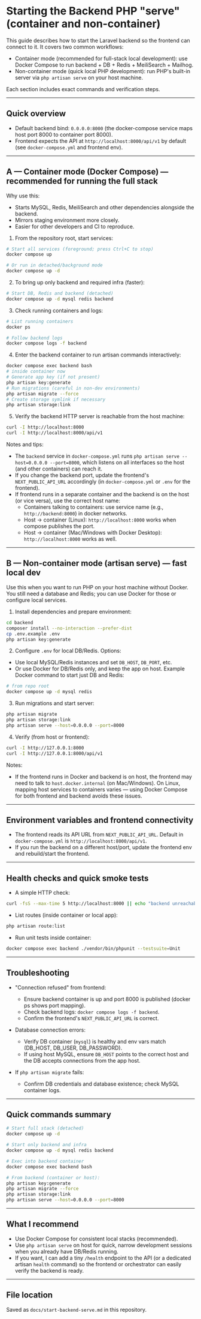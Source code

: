 # Starting the Backend PHP "serve" (container and non-container)

This guide describes how to start the Laravel backend so the frontend can connect to it. It covers two common workflows:

- Container mode (recommended for full-stack local development): use Docker Compose to run backend + DB + Redis + MeiliSearch + Mailhog.
- Non-container mode (quick local PHP development): run PHP's built-in server via `php artisan serve` on your host machine.

Each section includes exact commands and verification steps.

---

## Quick overview

- Default backend bind: `0.0.0.0:8000` (the docker-compose service maps host port 8000 to container port 8000).
- Frontend expects the API at `http://localhost:8000/api/v1` by default (see `docker-compose.yml` and frontend env).

---

## A — Container mode (Docker Compose) — recommended for running the full stack

Why use this:
- Starts MySQL, Redis, MeiliSearch and other dependencies alongside the backend.
- Mirrors staging environment more closely.
- Easier for other developers and CI to reproduce.

1) From the repository root, start services:

```bash
# Start all services (foreground; press Ctrl+C to stop)
docker compose up

# Or run in detached/background mode
docker compose up -d
```

2) To bring up only backend and required infra (faster):

```bash
# Start DB, Redis and backend (detached)
docker compose up -d mysql redis backend
```

3) Check running containers and logs:

```bash
# List running containers
docker ps

# Follow backend logs
docker compose logs -f backend
```

4) Enter the backend container to run artisan commands interactively:

```bash
docker compose exec backend bash
# inside container now
# Generate app key (if not present)
php artisan key:generate
# Run migrations (careful in non-dev environments)
php artisan migrate --force
# Create storage symlink if necessary
php artisan storage:link
```

5) Verify the backend HTTP server is reachable from the host machine:

```bash
curl -I http://localhost:8000
curl -I http://localhost:8000/api/v1
```

Notes and tips:
- The `backend` service in `docker-compose.yml` runs `php artisan serve --host=0.0.0.0 --port=8000`, which listens on all interfaces so the host (and other containers) can reach it.
- If you change the backend port, update the frontend's `NEXT_PUBLIC_API_URL` accordingly (in `docker-compose.yml` or `.env` for the frontend).
- If frontend runs in a separate container and the backend is on the host (or vice versa), use the correct host name:
  - Containers talking to containers: use service name (e.g., `http://backend:8000`) in docker networks.
  - Host -> container (Linux): `http://localhost:8000` works when compose publishes the port.
  - Host -> container (Mac/Windows with Docker Desktop): `http://localhost:8000` works as well.

---

## B — Non-container mode (artisan serve) — fast local dev

Use this when you want to run PHP on your host machine without Docker. You still need a database and Redis; you can use Docker for those or configure local services.

1) Install dependencies and prepare environment:

```bash
cd backend
composer install --no-interaction --prefer-dist
cp .env.example .env
php artisan key:generate
```

2) Configure `.env` for local DB/Redis. Options:
- Use local MySQL/Redis instances and set `DB_HOST`, `DB_PORT`, etc.
- Or use Docker for DB/Redis only, and keep the app on host. Example Docker command to start just DB and Redis:

```bash
# from repo root
docker compose up -d mysql redis
```

3) Run migrations and start server:

```bash
php artisan migrate
php artisan storage:link
php artisan serve --host=0.0.0.0 --port=8000
```

4) Verify (from host or frontend):

```bash
curl -I http://127.0.0.1:8000
curl -I http://127.0.0.1:8000/api/v1
```

Notes:
- If the frontend runs in Docker and backend is on host, the frontend may need to talk to `host.docker.internal` (on Mac/Windows). On Linux, mapping host services to containers varies — using Docker Compose for both frontend and backend avoids these issues.

---

## Environment variables and frontend connectivity

- The frontend reads its API URL from `NEXT_PUBLIC_API_URL`. Default in `docker-compose.yml` is `http://localhost:8000/api/v1`.
- If you run the backend on a different host/port, update the frontend env and rebuild/start the frontend.

---

## Health checks and quick smoke tests

- A simple HTTP check:

```bash
curl -fsS --max-time 5 http://localhost:8000 || echo "backend unreachable"
```

- List routes (inside container or local app):

```bash
php artisan route:list
```

- Run unit tests inside container:

```bash
docker compose exec backend ./vendor/bin/phpunit --testsuite=Unit
```

---

## Troubleshooting

- "Connection refused" from frontend:
  - Ensure backend container is up and port 8000 is published (docker ps shows port mapping).
  - Check backend logs: `docker compose logs -f backend`.
  - Confirm the frontend's `NEXT_PUBLIC_API_URL` is correct.

- Database connection errors:
  - Verify DB container (`mysql`) is healthy and env vars match (DB_HOST, DB_USER, DB_PASSWORD).
  - If using host MySQL, ensure `DB_HOST` points to the correct host and the DB accepts connections from the app host.

- If `php artisan migrate` fails:
  - Confirm DB credentials and database existence; check MySQL container logs.

---

## Quick commands summary

```bash
# Start full stack (detached)
docker compose up -d

# Start only backend and infra
docker compose up -d mysql redis backend

# Exec into backend container
docker compose exec backend bash

# From backend (container or host):
php artisan key:generate
php artisan migrate --force
php artisan storage:link
php artisan serve --host=0.0.0.0 --port=8000
```

---

## What I recommend

- Use Docker Compose for consistent local stacks (recommended).
- Use `php artisan serve` on host for quick, narrow development sessions when you already have DB/Redis running.
- If you want, I can add a tiny `/health` endpoint to the API (or a dedicated artisan `health` command) so the frontend or orchestrator can easily verify the backend is ready.

---

## File location

Saved as `docs/start-backend-serve.md` in this repository.
